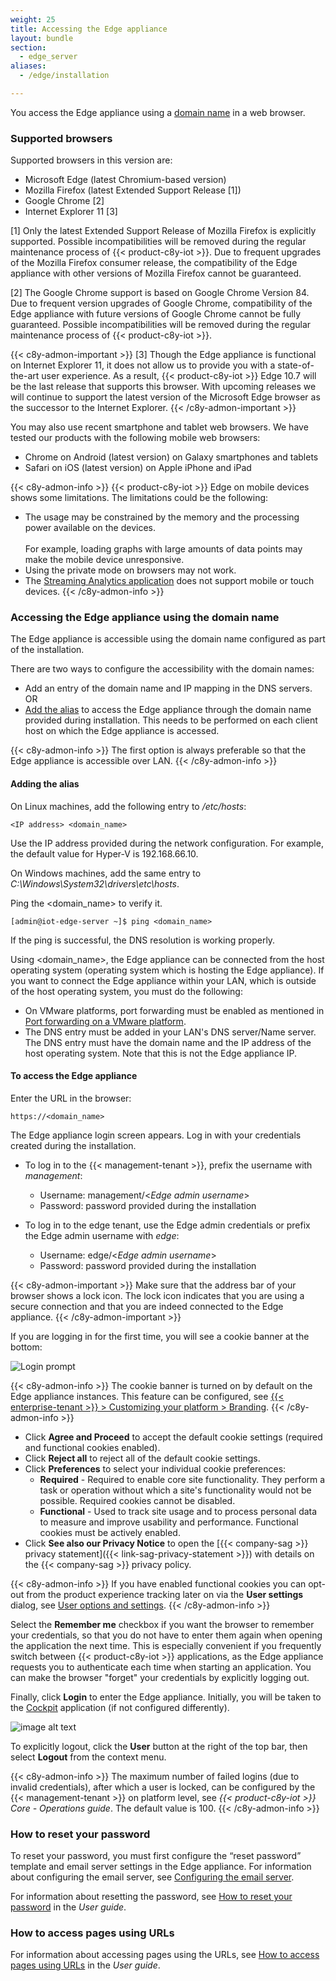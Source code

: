 ```yaml
---
weight: 25
title: Accessing the Edge appliance
layout: bundle
section:
  - edge_server
aliases:
  - /edge/installation

---
```


You access the Edge appliance using a [domain name](#domain) in a web browser.

### Supported browsers

Supported browsers in this version are:

* Microsoft Edge (latest Chromium-based version)
* Mozilla Firefox (latest Extended Support Release [1])
* Google Chrome [2]
* Internet Explorer 11 [3]

[1] Only the latest Extended Support Release of Mozilla Firefox is explicitly supported. Possible incompatibilities will be removed during the regular maintenance process of {{< product-c8y-iot >}}. Due to frequent upgrades of the Mozilla Firefox consumer release, the compatibility of the Edge appliance with other versions of Mozilla Firefox cannot be guaranteed.

[2] The Google Chrome support is based on Google Chrome Version 84. Due to frequent version upgrades of Google Chrome, compatibility of the Edge appliance with future versions of Google Chrome cannot be fully guaranteed. Possible incompatibilities will be removed during the regular maintenance process of {{< product-c8y-iot >}}.

{{< c8y-admon-important >}}
[3] Though the Edge appliance is functional on Internet Explorer 11, it does not allow us to provide you with a state-of-the-art user experience. As a result, {{< product-c8y-iot >}} Edge 10.7 will be the last release that supports this browser. With upcoming releases we will continue to support the latest version of the Microsoft Edge browser as the successor to the Internet Explorer.
{{< /c8y-admon-important >}}

You may also use recent smartphone and tablet web browsers. We have tested our products with the following mobile web browsers:

* Chrome on Android (latest version) on Galaxy smartphones and tablets
* Safari on iOS (latest version) on Apple iPhone and iPad

{{< c8y-admon-info >}}
{{< product-c8y-iot >}} Edge on mobile devices shows some limitations.
The limitations could be the following:

* The usage may be constrained by the memory and the processing power available on the devices. <br>  
For example, loading graphs with large amounts of data points may make the mobile device unresponsive.
* Using the private mode on browsers may not work.
* The [Streaming Analytics application](/apama/overview-analytics/) does not support mobile or touch devices.
{{< /c8y-admon-info >}}

<a name="domain"></a>

### Accessing the Edge appliance using the domain name

The Edge appliance is accessible using the domain name configured as part of the installation.

There are two ways to configure the accessibility with the domain names:

* Add an entry of the domain name and IP mapping in the DNS servers. <br>
OR
* [Add the alias](#add-alias) to access the Edge appliance through the domain name provided during installation. This needs to be performed on each client host on which the Edge appliance is accessed.

{{< c8y-admon-info >}}
The first option is always preferable so that the Edge appliance is accessible over LAN.
{{< /c8y-admon-info >}}

<a name="add-alias"></a>
#### Adding the alias

On Linux machines, add the following entry to */etc/hosts*:

```text
<IP address> <domain_name>
```

Use the IP address provided during the network configuration. For example, the default value for Hyper-V is 192.168.66.10.

On Windows machines, add the same entry to *C:\Windows\System32\drivers\etc\hosts*.

Ping the &#60;domain_name> to verify it.

```shell
[admin@iot-edge-server ~]$ ping <domain_name>
```

If the ping is successful, the DNS resolution is working properly.

Using &#60;domain_name>, the Edge appliance can be connected from the host operating system (operating system which is hosting the Edge appliance). If you want to connect the Edge appliance within your LAN, which is outside of the host operating system, you must do the following:

* On VMware platforms, port forwarding must be enabled as mentioned in [Port forwarding on a VMware platform](/edge/setting-up-edge/#vmware-port-forwarding).
* The DNS entry must be added in your LAN's DNS server/Name server. The DNS entry must have the domain name and the IP address of the host operating system. Note that this is not the Edge appliance IP.

#### To access the Edge appliance

Enter the URL in the browser:

```http
https://<domain_name>
```

The Edge appliance login screen appears. Log in with your credentials created during the installation.

- To log in to the {{< management-tenant >}}, prefix the username with *management*:
  - Username: management/<*Edge admin username*>
  - Password: password provided during the installation

- To log in to the edge tenant, use the Edge admin credentials or prefix the Edge admin username with *edge*:
  - Username: edge/<*Edge admin username*>
  - Password: password provided during the installation

{{< c8y-admon-important >}}
Make sure that the address bar of your browser shows a lock icon. The lock icon indicates that you are using a secure connection and that you are indeed connected to the Edge appliance.
{{< /c8y-admon-important >}}

If you are logging in for the first time, you will see a cookie banner at the bottom:

<img src="/images/users-guide/getting-started/getting-started-cookie-banner.png" alt="Login prompt">
<br>

{{< c8y-admon-info >}}
The cookie banner is turned on by default on the Edge appliance instances. This feature can be configured, see [{{< enterprise-tenant >}} > Customizing your platform > Branding](/users-guide/enterprise-tenant/#branding).
{{< /c8y-admon-info >}}

* Click **Agree and Proceed** to accept the default cookie settings (required and functional cookies enabled).
* Click **Reject all** to reject all of the default cookie settings.
* Click **Preferences** to select your individual cookie preferences:
	* **Required** - Required to enable core site functionality. They perform a task or operation without which a site's functionality would not be possible. Required cookies cannot be disabled.
	* **Functional** - Used to track site usage and to process personal data to measure and improve usability and performance. Functional cookies must be actively enabled.
* Click **See also our Privacy Notice** to open the [{{< company-sag >}} privacy statement]({{< link-sag-privacy-statement >}}) with details on the {{< company-sag >}} privacy policy.

{{< c8y-admon-info >}}
If you have enabled functional cookies you can opt-out from the product experience tracking later on via the **User settings** dialog, see [User options and settings](/users-guide/getting-started/#user-settings).
{{< /c8y-admon-info >}}

Select the **Remember me** checkbox if you want the browser to remember your credentials, so that you do not have to enter them again when opening the application the next time. This is especially convenient if you frequently switch between {{< product-c8y-iot >}} applications, as the Edge appliance requests you to authenticate each time when starting an application. You can make the browser "forget" your credentials by explicitly logging out.

Finally, click **Login** to enter the Edge appliance. Initially, you will be taken to the [Cockpit](/users-guide/cockpit) application (if not configured differently).

![image alt text](/images/users-guide/cockpit/cockpit-home-screen.png)

To explicitly logout, click the **User** button at the right of the top bar, then select **Logout** from the context menu.

{{< c8y-admon-info >}}
The maximum number of failed logins (due to invalid credentials), after which a user is locked, can be configured by the {{< management-tenant >}} on platform level, see *{{< product-c8y-iot >}} Core - Operations guide*. The default value is 100.
{{< /c8y-admon-info >}}

### How to reset your password

To reset your password, you must first configure the “reset password” template and email server settings in the Edge appliance. For information about configuring the email server, see [Configuring the email server](/edge/configuration/#configuring-email-server).  

For information about resetting the password, see [How to reset your password](/users-guide/getting-started/#how-to-reset-your-password) in the *User guide*.

### How to access pages using URLs

For information about accessing pages using the URLs, see [How to access pages using URLs](/users-guide/getting-started/#how-to-access-pages-using-urls) in the *User guide*.
